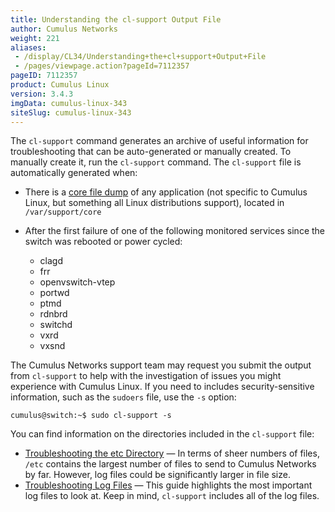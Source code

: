 ```yaml
---
title: Understanding the cl-support Output File
author: Cumulus Networks
weight: 221
aliases:
 - /display/CL34/Understanding+the+cl+support+Output+File
 - /pages/viewpage.action?pageId=7112357
pageID: 7112357
product: Cumulus Linux
version: 3.4.3
imgData: cumulus-linux-343
siteSlug: cumulus-linux-343
---
```

The `cl-support` command generates an archive of useful information for
troubleshooting that can be auto-generated or manually created. To
manually create it, run the `cl-support` command. The `cl-support` file
is automatically generated when:

- There is a [core file dump](http://linux.die.net/man/5/core) of any
  application (not specific to Cumulus Linux, but something all Linux
  distributions support), located in `/var/support/core`
- After the first failure of one of the following monitored services
  since the switch was rebooted or power cycled:

  - clagd
  - frr
  - openvswitch-vtep
  - portwd
  - ptmd
  - rdnbrd
  - switchd
  - vxrd
  - vxsnd

The Cumulus Networks support team may request you submit the output from
`cl-support` to help with the investigation of issues you might
experience with Cumulus Linux. If you need to includes
security-sensitive information, such as the `sudoers` file, use the `-s`
option:

    cumulus@switch:~$ sudo cl-support -s

You can find information on the directories included in the `cl-support`
file:

- [Troubleshooting the etc Directory](/version/cumulus-linux-343/Monitoring-and-Troubleshooting/Understanding-the-cl-support-Output-File/Troubleshooting-the-etc-Directory) — 
  In terms of sheer numbers of files, `/etc` contains the largest
  number of files to send to Cumulus Networks by far. However, log
  files could be significantly larger in file size.
- [Troubleshooting Log Files](/version/cumulus-linux-343/Monitoring-and-Troubleshooting/Understanding-the-cl-support-Output-File/Troubleshooting-Log-Files) — This 
  guide highlights the most important log files to look at.
  Keep in mind, `cl-support` includes all of the log files.
